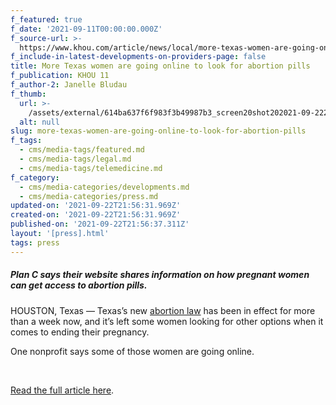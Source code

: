 ```yaml
---
f_featured: true
f_date: '2021-09-11T00:00:00.000Z'
f_source-url: >-
  https://www.khou.com/article/news/local/more-texas-women-are-going-online-to-look-for-abortion-pills/285-3e2ab875-a03f-47a1-a298-7dbe17a72e9d
f_include-in-latest-developments-on-providers-page: false
title: More Texas women are going online to look for abortion pills
f_publication: KHOU 11
f_author-2: Janelle Bludau
f_thumb:
  url: >-
    /assets/external/614ba637f6f983f3b49987b3_screen20shot202021-09-2220at203.59.24%20PM.png
  alt: null
slug: more-texas-women-are-going-online-to-look-for-abortion-pills
f_tags:
  - cms/media-tags/featured.md
  - cms/media-tags/legal.md
  - cms/media-tags/telemedicine.md
f_category:
  - cms/media-categories/developments.md
  - cms/media-categories/press.md
updated-on: '2021-09-22T21:56:31.969Z'
created-on: '2021-09-22T21:56:31.969Z'
published-on: '2021-09-22T21:56:37.311Z'
layout: '[press].html'
tags: press
---
```


##### Plan C says their website shares information on how pregnant women can get access to abortion pills.

HOUSTON, Texas — Texas’s new [abortion law](https://www.khou.com/article/news/local/texas-heartbeat-bill-do/285-8cecdd33-0cc8-463c-b71c-7e79f9f152e4) has been in effect for more than a week now, and it’s left some women looking for other options when it comes to ending their pregnancy.

One nonprofit says some of those women are going online.

‍

[Read the full article here](https://www.khou.com/article/news/local/more-texas-women-are-going-online-to-look-for-abortion-pills/285-3e2ab875-a03f-47a1-a298-7dbe17a72e9d).

‍
